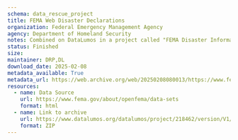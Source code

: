 ```yaml
---
schema: data_rescue_project 
title: FEMA Web Disaster Declarations
organization: Federal Emergency Management Agency
agency: Department of Homeland Security
notes: Combined on DataLumos in a project called "FEMA Disaster Information", mirroring grouping on OpenFEMA page
status: Finished
size: 
maintainer: DRP,DL
download_date: 2025-02-08
metadata_available: True
metadata_url: https://web.archive.org/web/20250208080013/https://www.fema.gov/openfema-data-page/fema-web-disaster-declarations-v1
resources:
  - name: Data Source
    url: https://www.fema.gov/about/openfema/data-sets
    format: html
  - name: Link to archive
    url: https://www.datalumos.org/datalumos/project/218462/version/V1/view
    format: ZIP
---
```

